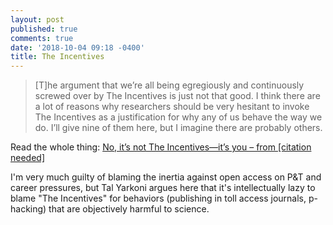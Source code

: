 ```yaml
---
layout: post
published: true
comments: true
date: '2018-10-04 09:18 -0400'
title: The Incentives
---
```


> [T]he argument that we’re all being egregiously and continuously screwed over by The Incentives is just not that good. I think there are a lot of reasons why researchers should be very hesitant to invoke The Incentives as a justification for why any of us behave the way we do. I’ll give nine of them here, but I imagine there are probably others. 

Read the whole thing: [No, it’s not The Incentives—it’s you – from [citation needed]](http://www.talyarkoni.org/blog/2018/10/02/no-its-not-the-incentives-its-you/)

I'm very much guilty of blaming the inertia against open access on P&T and career pressures, but Tal Yarkoni argues here that it's intellectually lazy to blame "The Incentives" for behaviors (publishing in toll access journals, p-hacking) that are objectively harmful to science.
